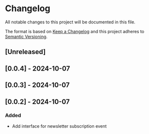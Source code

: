 # Changelog

All notable changes to this project will be documented in this file.

The format is based on [Keep a Changelog](http://keepachangelog.com/en/1.0.0/)
and this project adheres to [Semantic Versioning](http://semver.org/spec/v2.0.0.html).

## [Unreleased]

## [0.0.4] - 2024-10-07

## [0.0.3] - 2024-10-07

## [0.0.2] - 2024-10-07

### Added

- Add interface for newsletter subscription event
